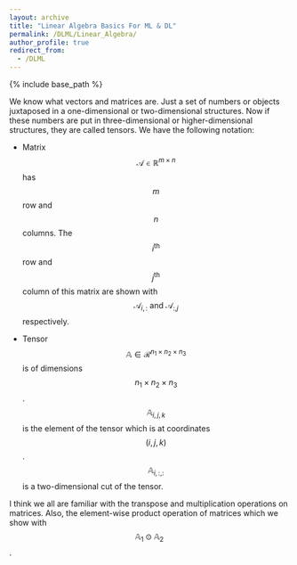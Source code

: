 ```yaml
---
layout: archive
title: "Linear Algebra Basics For ML & DL"
permalink: /DLML/Linear_Algebra/
author_profile: true
redirect_from:
  - /DLML
---
```


{% include base_path %}

We know what vectors and matrices are. Just a set of numbers or objects juxtaposed in a one-dimensional or two-dimensional structures. Now if these numbers are put in three-dimensional or higher-dimensional structures, they are called tensors. We have the following notation:

* Matrix $$\mathcal{A} \in \mathbb{R}^{m\times n}$$ has $$m$$ row and $$n$$ columns. The $$i^{\text{th}}$$ row and $$j^{\text{th}}$$ column of this matrix are shown with $$\mathcal{A}_{i,:} \text{ and } \mathcal{A}_{:,j}$$ respectively.

* Tensor $$\mathbb{A} \in \mathcal{R}^{n_1 \times n_2 \times n_3}$$ is of dimensions $$n_1 \times n_2 \times n_3$$ . $$\mathbb{A}_{i,j,k}$$ is the element of the tensor which is at coordinates $$(i,j,k)$$. $$\mathbb{A}_{i,:,:}$$ is a two-dimensional cut of the tensor.

I think we all are familiar with the transpose and multiplication operations on matrices. Also, the element-wise product operation of matrices which we show with $$\mathbb{A}_1 \odot \mathbb{A}_2$$.
